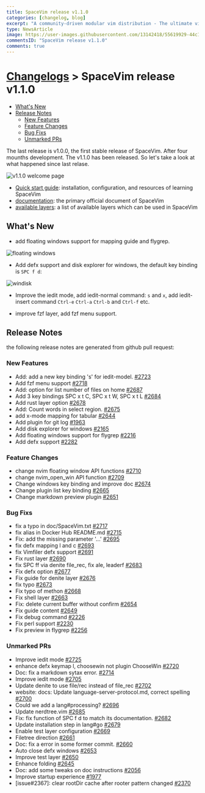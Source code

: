 ```yaml
---
title: SpaceVim release v1.1.0
categories: [changelog, blog]
excerpt: "A community-driven modular vim distribution - The ultimate vim configuration"
type: NewsArticle
image: https://user-images.githubusercontent.com/13142418/55619929-44c1b080-57cc-11e9-9c6a-8637555c2d6c.png
commentsID: "SpaceVim release v1.1.0"
comments: true
---
```


# [Changelogs](../development#changelog) > SpaceVim release v1.1.0


<!-- vim-markdown-toc GFM -->

- [What's New](#whats-new)
- [Release Notes](#release-notes)
  - [New Features](#new-features)
  - [Feature Changes](#feature-changes)
  - [Bug Fixs](#bug-fixs)
  - [Unmarked PRs](#unmarked-prs)

<!-- vim-markdown-toc -->

The last release is v1.0.0, the first stable release of SpaceVim. After four mounths development.
The v1.1.0 has been released. So let's take a look at what happened since last relase.

![v1.1.0 welcome page](https://user-images.githubusercontent.com/13142418/55619929-44c1b080-57cc-11e9-9c6a-8637555c2d6c.png)

- [Quick start guide](../quick-start-guide/): installation, configuration, and resources of learning SpaceVim
- [documentation](../documentation/): the primary official document of SpaceVim
- [available layers](../layers/): a list of available layers which can be used in SpaceVim

## What's New

- add floating windows support for mapping guide and flygrep.

![floating windows](https://user-images.githubusercontent.com/13142418/55621918-67a29380-57d1-11e9-96b8-ba440aa46324.gif)

- Add defx support and disk explorer for windows, the default key binding is `SPC f d`:

![windisk](https://user-images.githubusercontent.com/13142418/55621479-2e1d5880-57d0-11e9-9b0e-6f7d9de9943d.png)

- Improve the iedit mode, add iedit-normal command: `s` and `x`, add iedit-insert command `Ctrl-e` `Ctrl-a` `Ctrl-b`
and `Ctrl-f` etc.

- improve fzf layer, add fzf menu support.

## Release Notes

the following release notes are generated from github pull request:

### New Features

- Add: add a new key binding 's' for iedit-model. [#2723](https://github.com/SpaceVim/SpaceVim/pull/2723)
- Add fzf menu support [#2718](https://github.com/SpaceVim/SpaceVim/pull/2718)
- Add: option for list number of files on home [#2687](https://github.com/SpaceVim/SpaceVim/pull/2687)
- Add 3 key bindings SPC x t C, SPC x t W, SPC x t L [#2684](https://github.com/SpaceVim/SpaceVim/pull/2684)
- Add rust layer option [#2678](https://github.com/SpaceVim/SpaceVim/pull/2678)
- Add: Count words in select region. [#2675](https://github.com/SpaceVim/SpaceVim/pull/2675)
- add x-mode mapping for tabular [#2644](https://github.com/SpaceVim/SpaceVim/pull/2644)
- Add plugin for git log [#1963](https://github.com/SpaceVim/SpaceVim/pull/1963)
- Add disk explorer for windows [#2165](https://github.com/SpaceVim/SpaceVim/pull/2165)
- Add floating windows support for flygrep [#2216](https://github.com/SpaceVim/SpaceVim/pull/2216)
- Add defx support [#2282](https://github.com/SpaceVim/SpaceVim/pull/2282)

### Feature Changes

- change nvim floating window API functions [#2710](https://github.com/SpaceVim/SpaceVim/pull/2710)
- change nvim_open_win API function [#2709](https://github.com/SpaceVim/SpaceVim/pull/2709)
- Change windows key binding and improve doc [#2674](https://github.com/SpaceVim/SpaceVim/pull/2674)
- Change plugin list key binding [#2665](https://github.com/SpaceVim/SpaceVim/pull/2665)
- Change markdown preview plugin [#2651](https://github.com/SpaceVim/SpaceVim/pull/2651)

### Bug Fixs

- fix a typo in doc/SpaceVim.txt [#2717](https://github.com/SpaceVim/SpaceVim/pull/2717)
- fix alias in Docker Hub README.md [#2715](https://github.com/SpaceVim/SpaceVim/pull/2715)
- Fix: add the missing parameter '...' [#2695](https://github.com/SpaceVim/SpaceVim/pull/2695)
- fix defx mapping l and c [#2693](https://github.com/SpaceVim/SpaceVim/pull/2693)
- fix Vimfiler defx support [#2691](https://github.com/SpaceVim/SpaceVim/pull/2691)
- Fix rust layer [#2690](https://github.com/SpaceVim/SpaceVim/pull/2690)
- fix SPC ff via denite file_rec, fix ale, leaderf [#2683](https://github.com/SpaceVim/SpaceVim/pull/2683)
- Fix defx option [#2677](https://github.com/SpaceVim/SpaceVim/pull/2677)
- Fix guide for denite layer [#2676](https://github.com/SpaceVim/SpaceVim/pull/2676)
- fix typo [#2673](https://github.com/SpaceVim/SpaceVim/pull/2673)
- Fix typo of methon [#2668](https://github.com/SpaceVim/SpaceVim/pull/2668)
- Fix shell layer [#2663](https://github.com/SpaceVim/SpaceVim/pull/2663)
- Fix: delete current buffer without confirm [#2654](https://github.com/SpaceVim/SpaceVim/pull/2654)
- Fix guide content [#2649](https://github.com/SpaceVim/SpaceVim/pull/2649)
- Fix debug command [#2226](https://github.com/SpaceVim/SpaceVim/pull/2226)
- Fix perl support [#2230](https://github.com/SpaceVim/SpaceVim/pull/2230)
- Fix preview in flygrep [#2256](https://github.com/SpaceVim/SpaceVim/pull/2256)

### Unmarked PRs

- Improve iedit mode [#2725](https://github.com/SpaceVim/SpaceVim/pull/2725)
- enhance defx keymap l, choosewin not plugin ChooseWin [#2720](https://github.com/SpaceVim/SpaceVim/pull/2720)
- Doc: fix a markdown sytax error. [#2714](https://github.com/SpaceVim/SpaceVim/pull/2714)
- Improve iedit mode [#2705](https://github.com/SpaceVim/SpaceVim/pull/2705)
- Update denite to use file/rec instead of file_rec [#2702](https://github.com/SpaceVim/SpaceVim/pull/2702)
- website: docs: Update language-server-protocol.md, correct spelling [#2700](https://github.com/SpaceVim/SpaceVim/pull/2700)
- Could we add a lang#processing? [#2696](https://github.com/SpaceVim/SpaceVim/pull/2696)
- Update nerdtree.vim [#2685](https://github.com/SpaceVim/SpaceVim/pull/2685)
- Fix: fix function of SPC f d to match its documentation. [#2682](https://github.com/SpaceVim/SpaceVim/pull/2682)
- Update installation step in lang#go [#2679](https://github.com/SpaceVim/SpaceVim/pull/2679)
- Enable test layer configuration [#2669](https://github.com/SpaceVim/SpaceVim/pull/2669)
- Filetree direction [#2661](https://github.com/SpaceVim/SpaceVim/pull/2661)
- Doc: fix a error in some former commit. [#2660](https://github.com/SpaceVim/SpaceVim/pull/2660)
- Auto close defx windows [#2653](https://github.com/SpaceVim/SpaceVim/pull/2653)
- Improve test layer [#2650](https://github.com/SpaceVim/SpaceVim/pull/2650)
- Enhance folding [#2645](https://github.com/SpaceVim/SpaceVim/pull/2645)
- Doc: add some tweaks on doc instructions [#2056](https://github.com/SpaceVim/SpaceVim/pull/2056)
- Improve startup experience [#1977](https://github.com/SpaceVim/SpaceVim/pull/1977)
- [issue#2367]: clear rootDir cache after rooter pattern changed [#2370](https://github.com/SpaceVim/SpaceVim/pull/2370)

